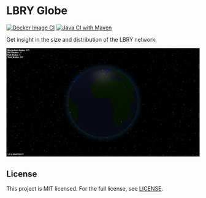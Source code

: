 # LBRY Globe

[![Docker Image CI](https://github.com/LBRYFoundation/lbry-globe-java/actions/workflows/docker-image.yml/badge.svg)](https://github.com/LBRYFoundation/lbry-globe-java/actions/workflows/docker-image.yml)
[![Java CI with Maven](https://github.com/LBRYFoundation/lbry-globe-java/actions/workflows/maven.yml/badge.svg)](https://github.com/LBRYFoundation/lbry-globe-java/actions/workflows/maven.yml)

Get insight in the size and distribution of the LBRY network.

![Screenshot](/images/screenshot.png?raw=true)

## License
This project is MIT licensed. For the full license, see [LICENSE](LICENSE.md).